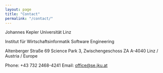 ```yaml
---
layout: page
title: "Contact"
permalink: "/contact/"
---
```



Johannes Kepler Universität Linz

Institut für Wirtschaftsinformatik
Software Engineering

Altenberger Straße 69
Science Park 3, Zwischengeschoss ZA
A-4040 Linz / Austria / Europe

Phone: +43 732 2468-4241
Email: office@se.jku.at



